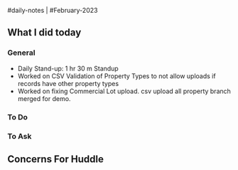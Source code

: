 #daily-notes | #February-2023

## What I did today


### General

- Daily Stand-up: 1 hr 30 m Standup
- Worked on CSV Validation of Property Types to not allow uploads if records have other property types
- Worked on fixing Commercial Lot upload. csv upload all property branch merged for demo.

### To Do


### To Ask


## Concerns For Huddle


